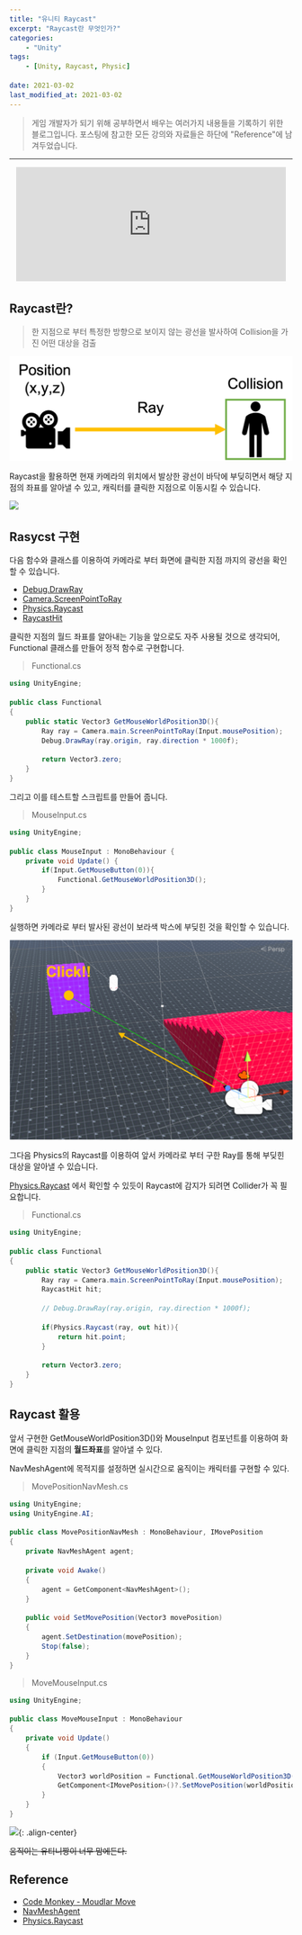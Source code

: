 ```yaml
---
title: "유니티 Raycast"
excerpt: "Raycast란 무엇인가?"
categories:
    - "Unity"
tags:
    - [Unity, Raycast, Physic]

date: 2021-03-02
last_modified_at: 2021-03-02
---
```


> 게임 개발자가 되기 위해 공부하면서 배우는 여러가지 내용들을 기록하기 위한 블로그입니다. 포스팅에 참고한 모든 강의와 자료들은 하단에 "Reference"에 남겨두었습니다.

---

<p align="center"><iframe src="https://giphy.com/embed/jTqPSlTvpjPIh43MZq" width="480" height="203" frameBorder="0" class="giphy-embed" allowFullScreen></iframe><p><a href="https://giphy.com/gifs/alltheanimeuk-anime-screenanime-screen-jTqPSlTvpjPIh43MZq"></a></p></p>

## Raycast란?

> 한 지점으로 부터 특정한 방향으로 보이지 않는 광선을 발사하여 Collision을 가진 어떤 대상을 검출

![](/assets/2-unity-raycast/what%20is%20raycasting.png)

Raycast을 활용하면 현재 카메라의 위치에서 발상한 광선이 바닥에 부딪히면서 해당 지점의 좌표를 알아낼 수 있고, 캐릭터를 클릭한 지점으로 이동시킬 수 있습니다.

![](/assets/2-unity-raycast/raycast%20모습.png)

## Rasycst 구현

다음 함수와 클래스를 이용하여 카메라로 부터 화면에 클릭한 지점 까지의 광선을 확인할 수 있습니다.

- [Debug.DrawRay](https://docs.unity3d.com/2022.2/Documentation/ScriptReference/Debug.DrawRay.html)
- [Camera.ScreenPointToRay](https://docs.unity3d.com/2022.2/Documentation/ScriptReference/Camera.ScreenPointToRay.html)
- [Physics.Raycast](https://docs.unity3d.com/2022.2/Documentation/ScriptReference/Physics.Raycast.html)
- [RaycastHit](https://docs.unity3d.com/2022.2/Documentation/ScriptReference/RaycastHit.html)


클릭한 지점의 월드 좌표를 알아내는 기능을 앞으로도 자주 사용될 것으로 생각되어, Functional 클래스를 만들어 정적 함수로 구현합니다.

> Functional.cs

```csharp
using UnityEngine;

public class Functional
{
    public static Vector3 GetMouseWorldPosition3D(){
        Ray ray = Camera.main.ScreenPointToRay(Input.mousePosition);
        Debug.DrawRay(ray.origin, ray.direction * 1000f);
        
        return Vector3.zero;
    }
}
```

그리고 이를 테스트할 스크립트를 만들어 줍니다.

> MouseInput.cs

```csharp
using UnityEngine;

public class MouseInput : MonoBehaviour {
    private void Update() {
        if(Input.GetMouseButton(0)){
            Functional.GetMouseWorldPosition3D();
        }
    }
}
```

실행하면 카메라로 부터 발사된 광선이 보라색 박스에 부딪힌 것을 확인할 수 있습니다.

![](/assets/2-unity-raycast/raycast%20구현.png)

그다음 Physics의 Raycast를 이용하여 앞서 카메라로 부터 구한 Ray를 통해 부딪힌 대상을 알아낼 수 있습니다. 

[Physics.Raycast](https://docs.unity3d.com/2022.2/Documentation/ScriptReference/Physics.Raycast.html) 에서 확인할 수 있듯이 Raycast에 감지가 되려면 Collider가 꼭 필요합니다.

> Functional.cs

```csharp
using UnityEngine;

public class Functional
{
    public static Vector3 GetMouseWorldPosition3D(){
        Ray ray = Camera.main.ScreenPointToRay(Input.mousePosition);
        RaycastHit hit;

        // Debug.DrawRay(ray.origin, ray.direction * 1000f);
        
        if(Physics.Raycast(ray, out hit)){
            return hit.point;
        }

        return Vector3.zero;
    }
}
```

## Raycast 활용

앞서 구현한 GetMouseWorldPosition3D()와 MouseInput 컴포넌트를 이용하여 화면에 클릭한 지점의 **월드좌표**를 알아낼 수 있다. 

NavMeshAgent에 목적지를 설정하면 실시간으로 움직이는 캐릭터를 구현할 수 있다. 

> MovePositionNavMesh.cs

```csharp
using UnityEngine;
using UnityEngine.AI;

public class MovePositionNavMesh : MonoBehaviour, IMovePosition
{
    private NavMeshAgent agent;

    private void Awake()
    {
        agent = GetComponent<NavMeshAgent>();
    }

    public void SetMovePosition(Vector3 movePosition)
    {
        agent.SetDestination(movePosition);
        Stop(false);
    }
}
```

> MoveMouseInput.cs

```csharp
using UnityEngine;

public class MoveMouseInput : MonoBehaviour
{
    private void Update()
    {
        if (Input.GetMouseButton(0))
        {
            Vector3 worldPosition = Functional.GetMouseWorldPosition3D(true);
            GetComponent<IMovePosition>()?.SetMovePosition(worldPosition);
        }
    }
}
```

![](/assets/2-unity-raycast/raycast%20test.gif){: .align-center}


~~움직이는 유티니짱이 너무 맘에든다.~~

## Reference

- [Code Monkey - Moudlar Move](https://youtu.be/mJRc9kLxFSk)
- [NavMeshAgent](https://docs.unity3d.com/2022.2/Documentation/Manual/class-NavMeshAgent.html)
- [Physics.Raycast](https://docs.unity3d.com/2022.2/Documentation/ScriptReference/Physics.Raycast.html)
